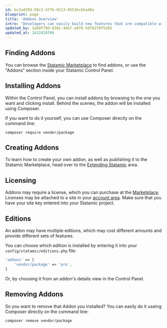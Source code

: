 ```yaml
---
id: bc2ad29d-50c3-47fb-9213-8553bcb5a48a
blueprint: page
title: 'Addons Overview'
intro: 'Developers can easily build new features that are compatible with everyone’s Statamic installations. Addons can then be easily shared or sold to others to let them extend their Statamic installation.'
updated_by: 3a60f79d-8381-4def-a970-5df62f0f5d56
updated_at: 1632424769
---
```

## Finding Addons

You can browse the [Statamic Marketplace](https://statamic.com/addons) to find addons, or use the "Addons" section inside your Statamic Control Panel.

## Installing Addons

Within the Control Panel, you can install addons by browsing to the one you want and clicking install. Behind the scenes, the addon will be installed using Composer.

If you want to do it yourself, you can use Composer directly on the command line:

``` shell
composer require vendor/package
```

## Creating Addons

To learn how to create your own addon, as well as publishing it to the Statamic Marketplace, head over to the [Extending Statamic](/extending/addons) area.

## Licensing

Addons may require a license, which you can purchase at the [Marketplace](https://statamic.com/marketplace). Licenses may be attached to a site in your [account area](https://statamic.com/account/sites). Make sure that you have your site key entered into your Statamic project.

## Editions

An addon may have multiple editions, which may cost different amounts and provide different sets of features.

You can choose which edition is installed by entering it into your `config/statamic/editions.php` file:

``` php
'addons' => [
    'vendor/package' => 'pro',
]
```

Or, by choosing it from an addon's details view in the Control Panel.

## Removing Addons

So you want to remove that Addon you installed? You can easily do it useing Composer directly on the command line:

``` shell
composer remove vendor/package
```
